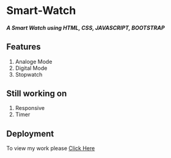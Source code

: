 # Smart-Watch
##### A Smart Watch using HTML, CSS, JAVASCRIPT, BOOTSTRAP

## Features
1. Analoge Mode
2. Digital Mode
3. Stopwatch

## Still working on
1. Responsive
2. Timer

## Deployment

To view my work please [Click Here](https://sayan2002-github.github.io/Smart-Watch/)
